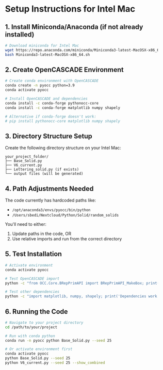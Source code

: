 # Setup Instructions for Intel Mac

## 1. Install Miniconda/Anaconda (if not already installed)
```bash
# Download miniconda for Intel Mac
wget https://repo.anaconda.com/miniconda/Miniconda3-latest-MacOSX-x86_64.sh
bash Miniconda3-latest-MacOSX-x86_64.sh
```

## 2. Create OpenCASCADE Environment
```bash
# Create conda environment with OpenCASCADE
conda create -n pyocc python=3.9
conda activate pyocc

# Install OpenCASCADE and dependencies
conda install -c conda-forge pythonocc-core
conda install -c conda-forge matplotlib numpy shapely

# Alternative if conda-forge doesn't work:
# pip install pythonocc-core matplotlib numpy shapely
```

## 3. Directory Structure Setup
Create the following directory structure on your Intel Mac:

```
your_project_folder/
├── Base_Solid.py
├── V6_current.py
├── Lettering_solid.py (if exists)
└── output files (will be generated)
```

## 4. Path Adjustments Needed
The code currently has hardcoded paths like:
- `/opt/anaconda3/envs/pyocc/bin/python` 
- `/Users/sbedi/Nextcloud/Python/Solid/random_solids`

You'll need to either:
1. Update paths in the code, OR
2. Use relative imports and run from the correct directory

## 5. Test Installation
```bash
# Activate environment
conda activate pyocc

# Test OpenCASCADE import
python -c "from OCC.Core.BRepPrimAPI import BRepPrimAPI_MakeBox; print('OpenCASCADE works!')"

# Test other dependencies
python -c "import matplotlib, numpy, shapely; print('Dependencies work!')"
```

## 6. Running the Code
```bash
# Navigate to your project directory
cd /path/to/your/project

# Run with conda python
conda run -n pyocc python Base_Solid.py --seed 25

# Or activate environment first
conda activate pyocc
python Base_Solid.py --seed 25
python V6_current.py --seed 25 --show_combined
```